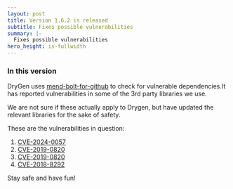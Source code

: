 ```yaml
---
layout: post
title: Version 1.6.2 is released
subtitle: Fixes possible vulnerabilities
summary: |-
  Fixes possible vulnerabilities
hero_height: is-fullwidth
---
```


### In this version

DryGen uses [mend-bolt-for-github](https://github.com/apps/mend-bolt-for-github) to check for vulnerable dependencies.It has reported vulnerabilities in some of the 3rd party libraries we use. 

We are not sure if these actually apply to Drygen, but have updated the relevant libraries for the sake of safety.

These are the vulnerabilities in question: 
1. [CVE-2024-0057](https://www.mend.io/vulnerability-database/CVE-2024-0057)
1. [CVE-2019-0820](https://www.mend.io/vulnerability-database/CVE-2019-0820)
1. [CVE-2019-0820](https://www.mend.io/vulnerability-database/CVE-2019-0820)
1. [CVE-2018-8292](https://www.mend.io/vulnerability-database/CVE-2018-8292)

Stay safe and have fun!